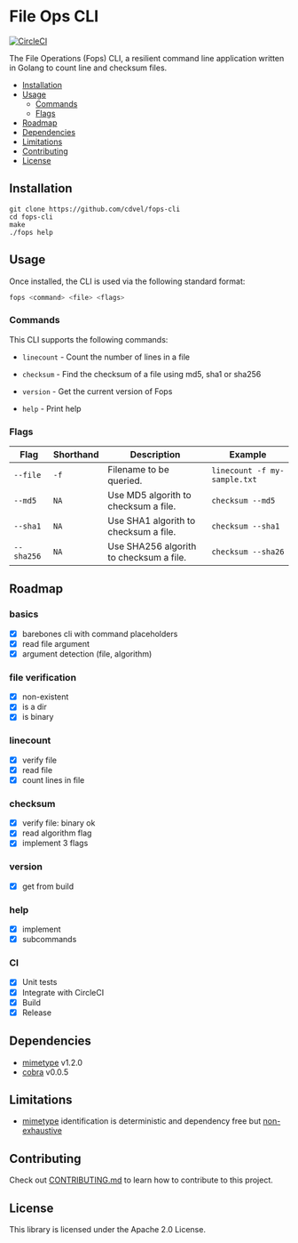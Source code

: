 # File Ops CLI 

[![CircleCI](https://img.shields.io/circleci/build/github/cdvel/file-ops-cli/main?logo=circleci&style=flat-square&token=7c35257d742623bed23bb4d07b4032aa6c38ad25)](https://circleci.com/gh/cdvel/file-ops-cli)

The File Operations (Fops) CLI, a resilient command line application written in Golang to count line and checksum files.

  - [Installation](#installation)
  - [Usage](#usage)
	  - [Commands](#commands)
 	  - [Flags](#flags)
  - [Roadmap](#Roadmap)
  - [Dependencies](#Dependencies)
  - [Limitations](#Limitations)
  - [Contributing](#Contributing)
  - [License](#license)

## Installation

```
git clone https://github.com/cdvel/fops-cli
cd fops-cli
make
./fops help
```

## Usage

Once installed, the CLI is used via the following standard format:

```sh
fops <command> <file> <flags>
```

### Commands

This CLI supports the following commands:

- `linecount` - Count the number of lines in a file

- `checksum` - Find the checksum of a file using md5, sha1 or sha256

- `version` - Get the current version of Fops

- `help` - Print help


### Flags

| Flag             | Shorthand | Description                                                                                                                                                         | Example              |
|------------------|-----------|---------------------------------------------------------------------------------------------------------------------------------------------------------------------|----------------------|
| `--file`  | `-f`      | Filename to be queried.                                                       | `linecount -f my-sample.txt` |
| `--md5`  | `NA`      | Use MD5 algorith to checksum a file.                                                                                                        | `checksum --md5`             |
| `--sha1`  | `NA`      | Use SHA1 algorith to checksum a file.                                                                                                        | `checksum --sha1`             |
| `--sha256`  | `NA`      | Use SHA256 algorith to checksum a file.                                                                                                        | `checksum --sha26`             |

## Roadmap

### basics
- [X] barebones cli with command placeholders
- [X] read file argument
- [X] argument detection (file, algorithm)

### file verification
- [X] non-existent
- [X] is a dir
- [X] is binary

### linecount
- [X] verify file
- [X] read file
- [X] count lines in file

### checksum
- [X] verify file: binary ok
- [X] read algorithm flag
- [X] implement 3 flags

### version
- [X] get from build

### help
- [X] implement
- [X] subcommands

### CI
- [X] Unit tests
- [X] Integrate with CircleCI
- [X] Build
- [X] Release

## Dependencies

- [mimetype](https://github.com/gabriel-vasile/mimetype)  v1.2.0
- [cobra](https://github.com/spf13/cobra) v0.0.5

## Limitations

- [mimetype](https://github.com/gabriel-vasile/mimetype) identification is deterministic and dependency free but [non-exhaustive](https://dev.to/sistoi/golang-mime-type-handling-3fnd)

## Contributing

Check out [CONTRIBUTING.md](./CONTRIBUTING.md) to learn how to contribute to this project.

## License

This library is licensed under the Apache 2.0 License.

